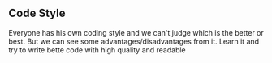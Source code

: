 ## Code Style

Everyone has his own coding style and we can't judge which is the better or best. But we can see some advantages/disadvantages from it. Learn it and try to write bette code with high quality and readable